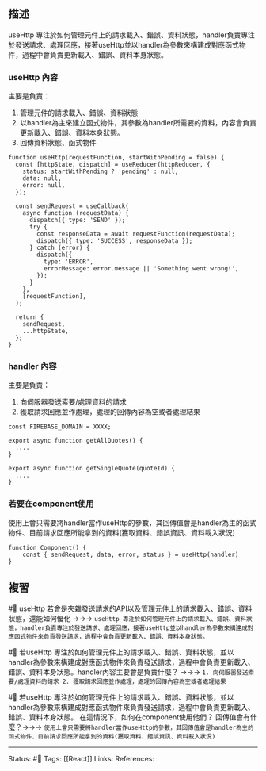 

## 描述


useHttp 專注於如何管理元件上的請求載入、錯誤、資料狀態，handler負責專注於發送請求、處理回應，接著useHttp並以handler為參數來構建成對應函式物件，過程中會負責更新載入、錯誤、資料本身狀態。

### useHttp 內容
主要是負責：
1. 管理元件的請求載入、錯誤、資料狀態
2. 以handler為主來建立函式物件，其參數為handler所需要的資料，內容會負責更新載入、錯誤、資料本身狀態。
3. 回傳資料狀態、函式物件

```
function useHttp(requestFunction, startWithPending = false) {
  const [httpState, dispatch] = useReducer(httpReducer, {
    status: startWithPending ? 'pending' : null,
    data: null,
    error: null,
  });

  const sendRequest = useCallback(
    async function (requestData) {
      dispatch({ type: 'SEND' });
      try {
        const responseData = await requestFunction(requestData);
        dispatch({ type: 'SUCCESS', responseData });
      } catch (error) {
        dispatch({
          type: 'ERROR',
          errorMessage: error.message || 'Something went wrong!',
        });
      }
    },
    [requestFunction],
  );

  return {
    sendRequest,
    ...httpState,
  };
}
```


### handler 內容

主要是負責：
1. 向伺服器發送索要/處理資料的請求
2. 獲取請求回應並作處理，處理的回傳內容為空或者處理結果

```
const FIREBASE_DOMAIN = XXXX;

export async function getAllQuotes() {
  ....
}

export async function getSingleQuote(quoteId) {
  ....
}
```

### 若要在component使用

使用上會只需要將handler當作useHttp的參數，其回傳值會是handler為主的函式物件、目前請求回應所能拿到的資料(獲取資料、錯誤資訊、資料載入狀況)

```
function Component() {
	const { sendRequest, data, error, status } = useHttp(handler)
}
```

## 複習

#🧠 useHttp 若會是夾雜發送請求的API以及管理元件上的請求載入、錯誤、資料狀態，還能如何優化 ->->-> `useHttp 專注於如何管理元件上的請求載入、錯誤、資料狀態，handler負責專注於發送請求、處理回應，接著useHttp並以handler為參數來構建成對應函式物件來負責發送請求，過程中會負責更新載入、錯誤、資料本身狀態。`
<!--SR:!2023-03-07,62,250-->



#🧠 若useHttp 專注於如何管理元件上的請求載入、錯誤、資料狀態，並以handler為參數來構建成對應函式物件來負責發送請求，過程中會負責更新載入、錯誤、資料本身狀態。handler內容主要會是負責什麼？ ->->-> `1. 向伺服器發送索要/處理資料的請求 2. 獲取請求回應並作處理，處理的回傳內容為空或者處理結果`
<!--SR:!2023-03-10,63,250-->


#🧠 若useHttp 專注於如何管理元件上的請求載入、錯誤、資料狀態，並以handler為參數來構建成對應函式物件來負責發送請求，過程中會負責更新載入、錯誤、資料本身狀態。 在這情況下，如何在component使用他們？ 回傳值會有什麼？->->-> `使用上會只需要將handler當作useHttp的參數，其回傳值會是handler為主的函式物件、目前請求回應所能拿到的資料(獲取資料、錯誤資訊、資料載入狀況)`
<!--SR:!2023-03-21,72,250-->

---
Status: #🌱 
Tags:
[[React]]
Links:
References: